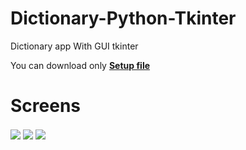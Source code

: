 # Dictionary-Python-Tkinter
Dictionary app With GUI tkinter

You can download only **[Setup file](https://github.com/hemidvs/Dictionary-Python-Tkinter/blob/master/dict-setup.exe)**

# Screens
<img align="center" src="https://github.com/hemidvs/Dictionary-Python-Tkinter/blob/master/screens/1.PNG?raw=true" />


<img align="center" src="https://github.com/hemidvs/Dictionary-Python-Tkinter/blob/master/screens/2.PNG?raw=true" />


<img align="center" src="https://github.com/hemidvs/Dictionary-Python-Tkinter/blob/master/screens/3.PNG?raw=true" />







